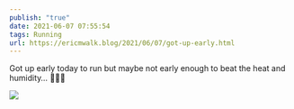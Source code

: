 ```yaml
---
publish: "true"
date: 2021-06-07 07:55:54
tags: Running
url: https://ericmwalk.blog/2021/06/07/got-up-early.html
---
```


Got up early today to run but maybe not early enough to beat the heat and humidity… 🏃🏻‍♂️

![](https://ericmwalk.blog/uploads/2021/0835681de8.jpg)